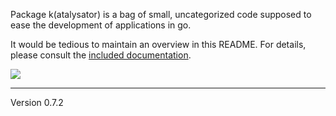 Package k(atalysator) is a bag of small, uncategorized code supposed
to ease the development of applications in go.

It would be tedious to maintain an overview in this README. For details,
please consult the [included documentation][1].

![](https://circleci.com/gh/voxelbrain/k.png?circle-token=3f590b56586fb7d4bcd1fb18ae86d214570faddf)

[1]: http://godoc.org/github.com/voxelbrain/k
---
Version 0.7.2
